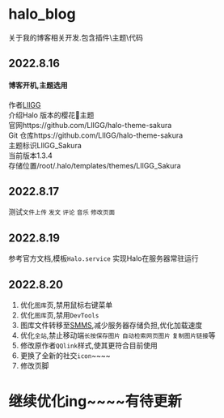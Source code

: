 # halo_blog
关于我的博客相关开发.包含插件\主题\代码
## 2022.8.16
#### 博客开机,主题选用
作者[LIlGG](https://lixingyong.com/)<br/>
介绍Halo 版本的樱花🌸主题<br/>
官网https://github.com/LIlGG/halo-theme-sakura<br/>
Git 仓库https://github.com/LIlGG/halo-theme-sakura<br/>
主题标识LIlGG_Sakura<br/>
当前版本1.3.4<br/>
存储位置/root/.halo/templates/themes/LIlGG_Sakura<br/>
## 2022.8.17
测试```文件上传``` ```发文``` ```评论``` ```音乐``` ```修改页面```
## 2022.8.19
参考官方文档,模板```Halo.service``` 实现Halo在服务器常驻运行
## 2022.8.20
1. 优化```图库```页,禁用鼠标右键菜单
2. 优化```图库```页,禁用```DevTools```
3. 图库文件转移至[SMMS](https://smms.app/),减少服务器存储负担,优化加载速度
4. 优化```全站```,禁止移动端```长按保存图片``` ```自动检索网页图片``` ```复制图片链接```等
5. 修改原作者```QQlink```样式,使其更符合目前使用
6. 更换了全新的社交```icon```~~~~
7. 修改页脚
# 继续优化ing~~~~有待更新
